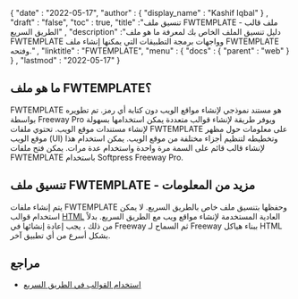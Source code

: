 {
  "date" : "2022-05-17",
  "author" : {
    "display_name" : "Kashif Iqbal"
} ,
  "draft" : "false",
  "toc" : true,
  "title" :"تنسيق ملف FWTEMPLATE - ملف قالب الطريق السريع" ,
  "description" :"دليل تنسيق الملف الخاص بك لمعرفة ما هو ملف FWTEMPLATE وواجهات برمجة التطبيقات التي يمكنها إنشاء ملف FWTEMPLATE وفتحه." ,
  "linktitle" : "FWTEMPLATE",
  "menu" : {
    "docs" : {
      "parent" : "web"
}
} ,
  "lastmod" : "2022-05-17"
}

## ما هو ملف FWTEMPLATE؟

FWTEMPLATE هو مستند نموذجي لإنشاء مواقع الويب دون كتابة أي رمز. تم تطويره بواسطة Freeway Pro ويوفر طريقة لإنشاء قوالب متعددة يمكن استخدامها بسهولة لإنشاء مستندات موقع الويب. تحتوي ملفات FWTEMPLATE على معلومات حول مظهر موقع الويب (UI) وتخطيطه لتنظيم أجزاء مختلفة من موقع الويب. يمكن استخدام هذا لإنشاء قالب قائم على السمة مرة واحدة واستخدام عدة مرات. يمكن فتح ملفات FWTEMPLATE باستخدام Softpress Freeway Pro.

## تنسيق ملف FWTEMPLATE - مزيد من المعلومات

يتم إنشاء ملفات FWTEMPLATE وحفظها بتنسيق ملف خاص بالطريق السريع. لا يمكن استخدام قوالب [HTML](/ar/web/html/) العادية المستخدمة لإنشاء مواقع ويب مع الطريق السريع. بدلاً من ذلك ، يجب إعادة إنشائها في Freeway ثم السماح لـ Freeway ببناء هياكل HTML بشكل أسرع من أي تطبيق آخر.

## مراجع

* [استخدام القوالب في الطريق السريع](https://www.softpress.com/kb/questions/142/Using+Templates+in+Freeway)

